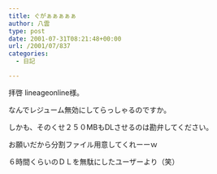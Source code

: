 ```yaml
---
title: ぐがぁぁぁぁぁ
author: 八雲
type: post
date: 2001-07-31T08:21:48+00:00
url: /2001/07/837
categories:
  - 日記

---
```

拝啓 lineageonline様。

なんでレジューム無効にしてらっしゃるのですか。
  
しかも、そのくせ２５０MBもDLさせるのは勘弁してください。
  
お願いだから分割ファイル用意してくれーーｗ

６時間くらいのＤＬを無駄にしたユーザーより（笑）